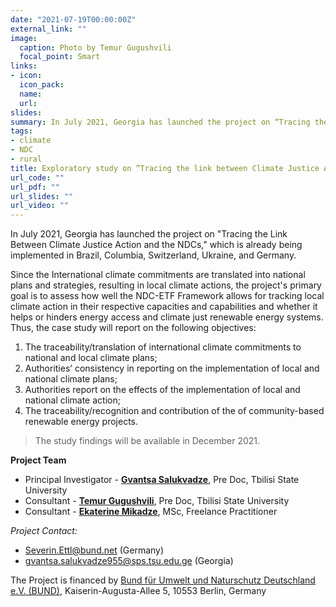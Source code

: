 ```yaml
---
date: "2021-07-19T00:00:00Z"
external_link: ""
image:
  caption: Photo by Temur Gugushvili
  focal_point: Smart
links:
- icon: 
  icon_pack: 
  name: 
  url: 
slides: 
summary: In July 2021, Georgia has launched the project on “Tracing the Link Between Climate Justice Action and the NDCs,” which is already being implemented in Brazil, Columbia, Switzerland, Ukraine, and Germany.
tags:
- climate
- NDC
- rural
title: Exploratory study on “Tracing the link between Climate Justice Action and the NDCs”
url_code: ""
url_pdf: ""
url_slides: ""
url_video: ""
---
```


In July 2021, Georgia has launched the project on "Tracing the Link Between Climate Justice Action and the NDCs," which is already being implemented in Brazil, Columbia, Switzerland, Ukraine, and Germany. 

Since the International climate commitments are translated into national plans and strategies, resulting in local climate actions, the project's primary goal is to assess how well the NDC-ETF Framework allows for tracking local climate action in their respective capacities and capabilities and whether it helps or hinders energy access and climate just renewable energy systems. Thus, the case study will report on the following objectives: 

1. The traceability/translation of international climate commitments to national and local climate plans;
1. Authorities’ consistency in reporting on the implementation of 
local and national climate plans; 
1. Authorities report on the effects of the implementation of local 
and national climate action;
1. The traceability/recognition and contribution of the of 
community-based renewable energy projects.

>The study findings will be available in December 2021.


**Project Team**

* Principal Investigator - [**Gvantsa Salukvadze**](https://scholar.google.com/citations?user=KP-aQeYAAAAJ&hl=en), Pre Doc, Tbilisi State University
* Consultant - [**Temur Gugushvili**](https://scholar.google.com/citations?user=XIuUIMwAAAAJ&hl=en), Pre Doc, Tbilisi State University <br>
* Consultant - [**Ekaterine Mikadze**](), MSc, Freelance Practitioner <br>

*Project Contact:* 
* <Severin.Ettl@bund.net> (Germany) 
* <gvantsa.salukvadze955@sps.tsu.edu.ge> (Georgia) 




The Project is financed by [Bund für Umwelt und Naturschutz Deutschland e.V. (BUND)](https://www.bund.net/), Kaiserin-Augusta-Allee 5, 10553 Berlin, Germany 



